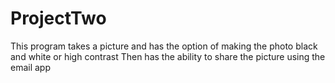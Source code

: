 # ProjectTwo
This program takes a picture and has the option of making the photo black and white or high contrast
Then has the ability to share the picture using the email app

